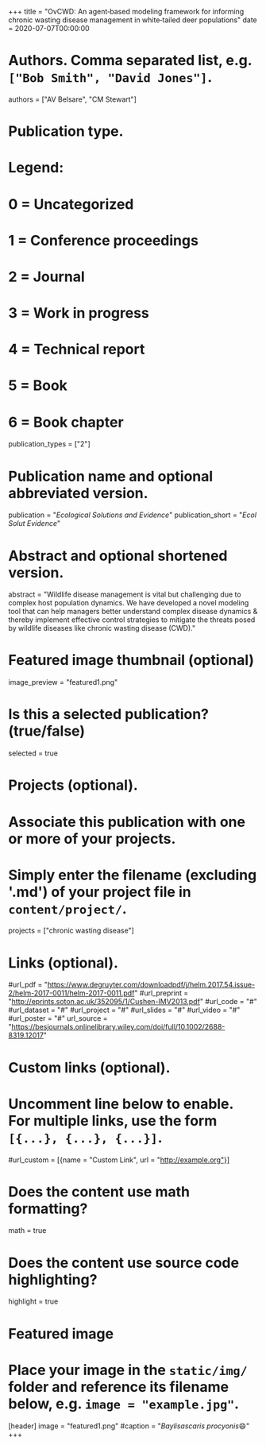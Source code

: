 +++
title = "OvCWD: An agent‐based modeling framework for informing chronic wasting disease management in white‐tailed deer populations"
date = 2020-07-07T00:00:00

# Authors. Comma separated list, e.g. `["Bob Smith", "David Jones"]`.
authors = ["AV Belsare", "CM Stewart"]

# Publication type.
# Legend:
# 0 = Uncategorized
# 1 = Conference proceedings
# 2 = Journal
# 3 = Work in progress
# 4 = Technical report
# 5 = Book
# 6 = Book chapter
publication_types = ["2"]

# Publication name and optional abbreviated version.
publication = "*Ecological Solutions and Evidence*"
publication_short = "*Ecol Solut Evidence*"

# Abstract and optional shortened version.
abstract = "Wildlife disease management is vital but challenging due to complex host population dynamics. We have developed a novel modeling tool that can help managers better understand complex disease dynamics & thereby implement effective control strategies to mitigate the threats posed by wildlife diseases like chronic wasting disease (CWD)."

# Featured image thumbnail (optional)
image_preview = "featured1.png"

# Is this a selected publication? (true/false)
selected = true

# Projects (optional).
#   Associate this publication with one or more of your projects.
#   Simply enter the filename (excluding '.md') of your project file in `content/project/`.
projects = ["chronic wasting disease"]

# Links (optional).
#url_pdf = "https://www.degruyter.com/downloadpdf/j/helm.2017.54.issue-2/helm-2017-0011/helm-2017-0011.pdf"
#url_preprint = "http://eprints.soton.ac.uk/352095/1/Cushen-IMV2013.pdf"
#url_code = "#"
#url_dataset = "#"
#url_project = "#"
#url_slides = "#"
#url_video = "#"
#url_poster = "#"
url_source = "https://besjournals.onlinelibrary.wiley.com/doi/full/10.1002/2688-8319.12017"

# Custom links (optional).
#   Uncomment line below to enable. For multiple links, use the form `[{...}, {...}, {...}]`.
#url_custom = [{name = "Custom Link", url = "http://example.org"}]

# Does the content use math formatting?
math = true

# Does the content use source code highlighting?
highlight = true

# Featured image
# Place your image in the `static/img/` folder and reference its filename below, e.g. `image = "example.jpg"`.
[header]
image = "featured1.png"
#caption = "*Baylisascaris procyonis*:smile:"
+++

